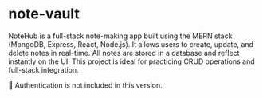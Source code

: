 # note-vault
NoteHub is a full-stack note-making app built using the MERN stack (MongoDB, Express, React, Node.js). It allows users to create, update, and delete notes in real-time. All notes are stored in a database and reflect instantly on the UI. This project is ideal for practicing CRUD operations and full-stack integration.

🚫 Authentication is not included in this version.
